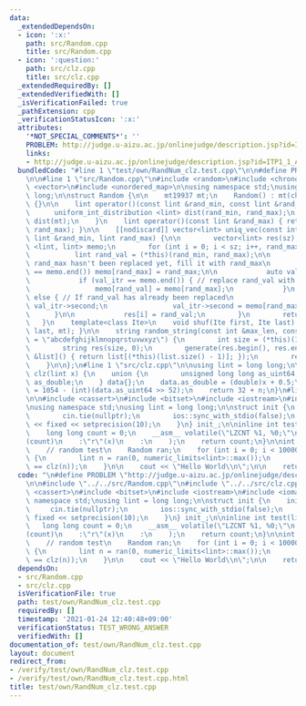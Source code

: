 ```yaml
---
data:
  _extendedDependsOn:
  - icon: ':x:'
    path: src/Random.cpp
    title: src/Random.cpp
  - icon: ':question:'
    path: src/clz.cpp
    title: src/clz.cpp
  _extendedRequiredBy: []
  _extendedVerifiedWith: []
  _isVerificationFailed: true
  _pathExtension: cpp
  _verificationStatusIcon: ':x:'
  attributes:
    '*NOT_SPECIAL_COMMENTS*': ''
    PROBLEM: http://judge.u-aizu.ac.jp/onlinejudge/description.jsp?id=ITP1_1_A
    links:
    - http://judge.u-aizu.ac.jp/onlinejudge/description.jsp?id=ITP1_1_A
  bundledCode: "#line 1 \"test/own/RandNum_clz.test.cpp\"\n\n#define PROBLEM \"http://judge.u-aizu.ac.jp/onlinejudge/description.jsp?id=ITP1_1_A\"\
    \n\n#line 1 \"src/Random.cpp\"\n#include <random>\n#include <chrono>\n#include\
    \ <vector>\n#include <unordered_map>\n\nusing namespace std;\nusing lint = long\
    \ long;\n\nstruct Random {\n\n    mt19937 mt;\n    Random() : mt(chrono::steady_clock::now().time_since_epoch().count())\
    \ {}\n\n    lint operator()(const lint &rand_min, const lint &rand_max) {\n  \
    \      uniform_int_distribution <lint> dist(rand_min, rand_max);\n        return\
    \ dist(mt);\n    }\n    lint operator()(const lint &rand_max) { return (*this)(0LL,\
    \ rand_max); }\n\n    [[nodiscard]] vector<lint> uniq_vec(const int &sz, const\
    \ lint &rand_min, lint rand_max) {\n\n        vector<lint> res(sz);\n        unordered_map\
    \ <lint, lint> memo;\n        for (int i = 0; i < sz; i++, rand_max--) {\n\n \
    \           lint rand_val = (*this)(rand_min, rand_max);\n\n            // If\
    \ rand_max hasn't been replaced yet, fill it with rand_max\n            if (memo.find(rand_max)\
    \ == memo.end()) memo[rand_max] = rand_max;\n\n            auto val_itr = memo.find(rand_val);\n\
    \            if (val_itr == memo.end()) { // replace rand_val with rand_max\n\
    \                memo[rand_val] = memo[rand_max];\n            }\n           \
    \ else { // If rand_val has already been replaced\n                rand_val =\
    \ val_itr->second;\n                val_itr->second = memo[rand_max];\n      \
    \      }\n\n            res[i] = rand_val;\n        }\n        return res;\n \
    \   }\n    template<class Ite>\n    void shuf(Ite first, Ite last) { shuffle(first,\
    \ last, mt); }\n\n    string random_string(const int &max_len, const string list\
    \ = \"abcdefghijklmnopqrstuvwxyz\") {\n        int size = (*this)(1, max_len);\n\
    \        string res(size, 0);\n        generate(res.begin(), res.end(), [this,\
    \ &list]() { return list[(*this)(list.size() - 1)]; });\n        return res;\n\
    \    }\n\n};\n#line 1 \"src/clz.cpp\"\n\nusing lint = long long;\n\ninline int\
    \ clz(lint x) {\n    union {\n        unsigned long long as_uint64;\n        double\
    \ as_double;\n    } data{};\n    data.as_double = (double)x + 0.5;\n    int n\
    \ = 1054 - (int)(data.as_uint64 >> 52);\n    return 32 + n;\n}\n#line 6 \"test/own/RandNum_clz.test.cpp\"\
    \n\n#include <cassert>\n#include <bitset>\n#include <iostream>\n#include <iomanip>\n\
    \nusing namespace std;\nusing lint = long long;\n\nstruct init {\n    init() {\n\
    \        cin.tie(nullptr);\n        ios::sync_with_stdio(false);\n        cout\
    \ << fixed << setprecision(10);\n    }\n} init_;\n\ninline int test(lint x) {\n\
    \    long long count = 0;\n    __asm__ volatile(\"LZCNT %1, %0;\"\n    :\"=r\"\
    (count)\n    :\"r\"(x)\n    :\n    );\n    return count;\n}\n\nint main() {\n\n\
    \    // random test\n    Random ran;\n    for (int i = 0; i < 100000000; i++)\
    \ {\n        lint n = ran(0, numeric_limits<lint>::max());\n        assert(test(n)\
    \ == clz(n));\n    }\n\n    cout << \"Hello World\\n\";\n\n    return 0;\n}\n"
  code: "\n#define PROBLEM \"http://judge.u-aizu.ac.jp/onlinejudge/description.jsp?id=ITP1_1_A\"\
    \n\n#include \"../../src/Random.cpp\"\n#include \"../../src/clz.cpp\"\n\n#include\
    \ <cassert>\n#include <bitset>\n#include <iostream>\n#include <iomanip>\n\nusing\
    \ namespace std;\nusing lint = long long;\n\nstruct init {\n    init() {\n   \
    \     cin.tie(nullptr);\n        ios::sync_with_stdio(false);\n        cout <<\
    \ fixed << setprecision(10);\n    }\n} init_;\n\ninline int test(lint x) {\n \
    \   long long count = 0;\n    __asm__ volatile(\"LZCNT %1, %0;\"\n    :\"=r\"\
    (count)\n    :\"r\"(x)\n    :\n    );\n    return count;\n}\n\nint main() {\n\n\
    \    // random test\n    Random ran;\n    for (int i = 0; i < 100000000; i++)\
    \ {\n        lint n = ran(0, numeric_limits<lint>::max());\n        assert(test(n)\
    \ == clz(n));\n    }\n\n    cout << \"Hello World\\n\";\n\n    return 0;\n}\n"
  dependsOn:
  - src/Random.cpp
  - src/clz.cpp
  isVerificationFile: true
  path: test/own/RandNum_clz.test.cpp
  requiredBy: []
  timestamp: '2021-01-24 12:40:48+09:00'
  verificationStatus: TEST_WRONG_ANSWER
  verifiedWith: []
documentation_of: test/own/RandNum_clz.test.cpp
layout: document
redirect_from:
- /verify/test/own/RandNum_clz.test.cpp
- /verify/test/own/RandNum_clz.test.cpp.html
title: test/own/RandNum_clz.test.cpp
---
```

